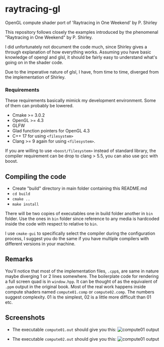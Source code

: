 # raytracing-gl
OpenGL compute shader port of 'Raytracing in One Weekend' by P. Shirley

This repository follows closely the examples introduced by the 
phenomenal "Raytracing in One Weekend" by P. Shirley.

I did unfortunately not document the code much, since Shirley gives a through
explanation of how everything works. Assuming you have basic knowledge of
opengl and glsl, it should be fairly easy to understand what's going on in the
shader code.

Due to the imperative nature of glsl, I have, from time to time, diverged from
the implementation of Shirley.

### Requirements

These requirements basically mimick my development environment. Some of them can
probably be lowered.

- Cmake >= 3.0.2
- OpenGL >= 4.3
- GLFW 
- Glad function pointers for OpenGL 4.3
- C++ 17 for using `<filesystem>`
- Clang >= 9 again for using `<filesystem>`. 

If you are willing to use `<boost/filesystem>` instead of standard library,
the compiler requirement can be drop to clang > 5.5, you can also use
gcc with boost.

## Compiling the code

- Create "build" directory in main folder containing this README.md
- `cd build`
- `cmake ..`
- `make install`

There will be two copies of executables one in build folder another in `bin`
folder.
Use the ones in `bin` folder since reference to any media is hardcoded inside
the code with respect to relative to `bin`.

I use `cmake-gui` to specifically select the compiler during the configuration
process, I suggest you do the same if you have multiple compilers with
different versions in your machine.

## Remarks

You'll notice that most of the implementation files, `.cpp`s, are same in nature
maybe diverging 1 or 2 lines somewhere. The boilerplate code for rendering a
full screen quad is in `window.hpp`. It can be thought of as the equivalent of
`.ppm` output in the original book.
Most of the real work happens inside compute shaders named `compute01.comp` or
`compute02.comp`. The numbers suggest complexity. 01 is the simplest, 02 is a
little more difficult than 01 etc. 

## Screenshots

- The executable `compute01.out` should give you this: ![compute01
  output](bin/media/screenshots/compute01.png?raw=true  "compute01.comp output")

- The executable `compute02.out` should give you this: ![compute01
  output](bin/media/screenshots/compute02.png?raw=true  "compute02.comp output")


